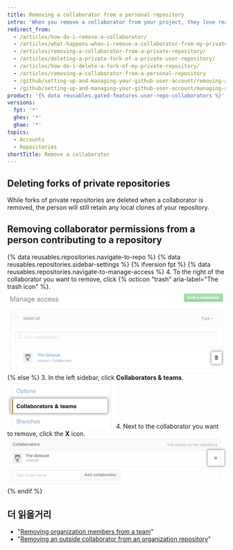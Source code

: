 ```yaml
---
title: Removing a collaborator from a personal repository
intro: 'When you remove a collaborator from your project, they lose read/write access to your repository. If the repository is private and the person has created a fork, then that fork is also deleted.'
redirect_from:
  - /articles/how-do-i-remove-a-collaborator/
  - /articles/what-happens-when-i-remove-a-collaborator-from-my-private-repository/
  - /articles/removing-a-collaborator-from-a-private-repository/
  - /articles/deleting-a-private-fork-of-a-private-user-repository/
  - /articles/how-do-i-delete-a-fork-of-my-private-repository/
  - /articles/removing-a-collaborator-from-a-personal-repository
  - /github/setting-up-and-managing-your-github-user-account/removing-a-collaborator-from-a-personal-repository
  - /github/setting-up-and-managing-your-github-user-account/managing-access-to-your-personal-repositories/removing-a-collaborator-from-a-personal-repository
product: '{% data reusables.gated-features.user-repo-collaborators %}'
versions:
  fpt: '*'
  ghes: '*'
  ghae: '*'
topics:
  - Accounts
  - Repositories
shortTitle: Remove a collaborator
---
```


## Deleting forks of private repositories

While forks of private repositories are deleted when a collaborator is removed, the person will still retain any local clones of your repository.

## Removing collaborator permissions from a person contributing to a repository

{% data reusables.repositories.navigate-to-repo %}
{% data reusables.repositories.sidebar-settings %}
{% ifversion fpt %}
{% data reusables.repositories.navigate-to-manage-access %}
4. To the right of the collaborator you want to remove, click {% octicon "trash" aria-label="The trash icon" %}. ![Button to remove collaborator](/assets/images/help/repository/collaborator-remove.png)
{% else %}
3. In the left sidebar, click **Collaborators & teams**. ![Collaborators tab](/assets/images/help/repository/repo-settings-collaborators.png)
4. Next to the collaborator you want to remove, click the **X** icon. ![Remove link](/assets/images/help/organizations/Collaborator-Remove.png)
{% endif %}

## 더 읽을거리

- "[Removing organization members from a team](/articles/removing-organization-members-from-a-team)"
- "[Removing an outside collaborator from an organization repository](/articles/removing-an-outside-collaborator-from-an-organization-repository)"
